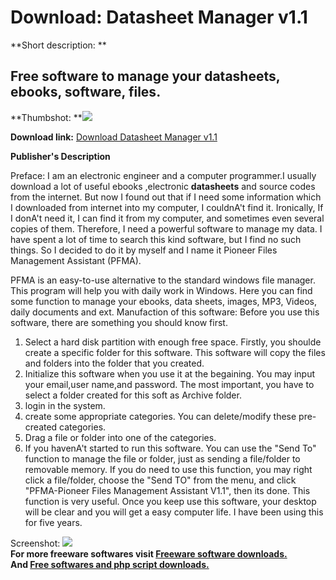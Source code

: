 # Download: Datasheet Manager v1.1

**Short description: **

## Free software to manage your datasheets, ebooks, software, files.

  
**Thumbshot: **![](http://www.freewarefiles.com/screenshot/pfma_md.gif)   
  
**Download link:** [Download Datasheet Manager v1.1](http://freesoftwares.boysofts.com/Datasheet-Manager-V_program_21535.html)  
  

**Publisher's Description**  
  

Preface: I am an electronic engineer and a computer programmer.I usually
download a lot of useful ebooks ,electronic **datasheets** and source codes
from the internet. But now I found out that if I need some information which I
downloaded from internet into my computer, I couldnA't find it. Ironically, If
I donA't need it, I can find it from my computer, and sometimes even several
copies of them. Therefore, I need a powerful software to manage my data. I
have spent a lot of time to search this kind software, but I find no such
things. So I decided to do it by myself and I name it Pioneer Files Management
Assistant (PFMA).

PFMA is an easy-to-use alternative to the standard windows file manager. This
program will help you with daily work in Windows. Here you can find some
function to manage your ebooks, data sheets, images, MP3, Videos, daily
documents and ext. Manufaction of this software: Before you use this software,
there are something you should know first.

  1. Select a hard disk partition with enough free space. Firstly, you shoulde create a specific folder for this software. This software will copy the files and folders into the folder that you created. 
  2. Initialize this software when you use it at the begaining. You may input your email,user name,and password. The most important, you have to select a folder created for this soft as Archive folder. 
  3. login in the system. 
  4. create some appropriate categories. You can delete/modify these pre-created categories. 
  5. Drag a file or folder into one of the categories. 
  6. If you havenA't started to run this software. You can use the "Send To" function to manage the file or folder, just as sending a file/folder to removable memory. If you do need to use this function, you may right click a file/folder, choose the "Send TO" from the menu, and click "PFMA-Pioneer Files Management Assistant V1.1", then its done. This function is very useful. 
Once you keep use this software, your desktop will be clear and you will get a
easy computer life. I have been using this for five years.

  
  
Screenshot: ![](http://www.freewarefiles.com/screenshot/pfma.gif)  
**For more freeware softwares visit [Freeware software downloads.](http://freesoftwares.boysofts.com/)**   
**And [Free softwares and php script downloads.](http://www.boysofts.com/)**

